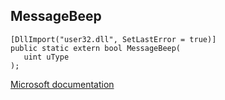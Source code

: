 ## MessageBeep

```
[DllImport("user32.dll", SetLastError = true)]
public static extern bool MessageBeep(
   uint uType
);
```

[Microsoft documentation](https://docs.microsoft.com/en-us/windows/win32/api/winuser/nf-winuser-messagebeep)
